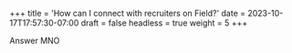 +++
title = 'How can I connect with recruiters on Field?'
date = 2023-10-17T17:57:30-07:00
draft = false
headless = true
weight = 5
+++

Answer MNO
